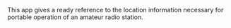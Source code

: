 This app gives a ready reference to the location information necessary for portable operation
of an amateur radio station.